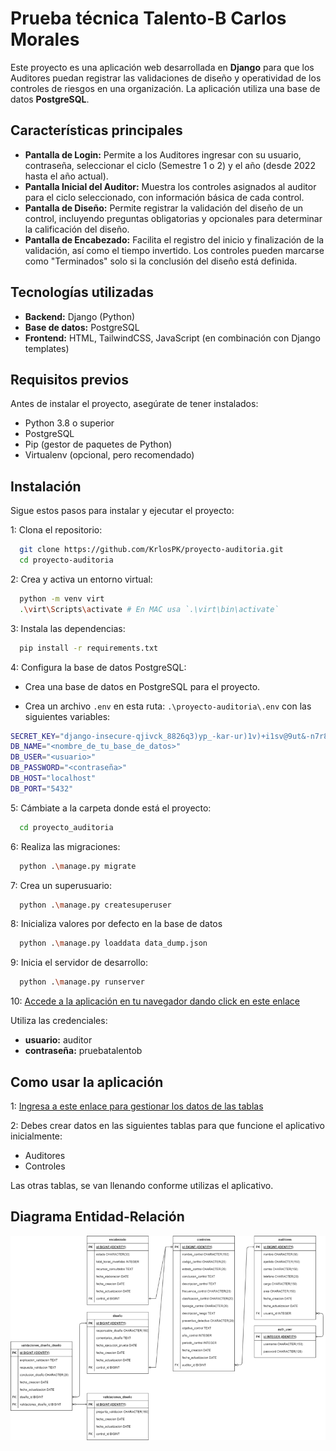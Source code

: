 # Prueba técnica Talento-B Carlos Morales

Este proyecto es una aplicación web desarrollada en **Django** para que los Auditores puedan registrar las validaciones de diseño y operatividad de los controles de riesgos en una organización. La aplicación utiliza una base de datos **PostgreSQL**.

## Características principales

- **Pantalla de Login:** Permite a los Auditores ingresar con su usuario, contraseña, seleccionar el ciclo (Semestre 1 o 2) y el año (desde 2022 hasta el año actual).
- **Pantalla Inicial del Auditor:** Muestra los controles asignados al auditor para el ciclo seleccionado, con información básica de cada control.
- **Pantalla de Diseño:** Permite registrar la validación del diseño de un control, incluyendo preguntas obligatorias y opcionales para determinar la calificación del diseño.
- **Pantalla de Encabezado:** Facilita el registro del inicio y finalización de la validación, así como el tiempo invertido. Los controles pueden marcarse como "Terminados" solo si la conclusión del diseño está definida.

## Tecnologías utilizadas

- **Backend:** Django (Python)
- **Base de datos:** PostgreSQL
- **Frontend:** HTML, TailwindCSS, JavaScript (en combinación con Django templates)

## Requisitos previos

Antes de instalar el proyecto, asegúrate de tener instalados:

- Python 3.8 o superior
- PostgreSQL
- Pip (gestor de paquetes de Python)
- Virtualenv (opcional, pero recomendado)

## Instalación

Sigue estos pasos para instalar y ejecutar el proyecto:

1: Clona el repositorio:

``` bash
  git clone https://github.com/KrlosPK/proyecto-auditoria.git
  cd proyecto-auditoria
```

2: Crea y activa un entorno virtual:

``` bash
  python -m venv virt
  .\virt\Scripts\activate # En MAC usa `.\virt\bin\activate`
```

3: Instala las dependencias:

``` bash
  pip install -r requirements.txt
```

4: Configura la base de datos PostgreSQL:

- Crea una base de datos en PostgreSQL para el proyecto.

- Crea un archivo ```.env``` en esta ruta: ```.\proyecto-auditoria\.env``` con las siguientes variables:

``` bash
SECRET_KEY="django-insecure-qjivck_8826q3)yp_-kar-ur)1v)+i1sv@9ut&-n7r856ocyus"
DB_NAME="<nombre_de_tu_base_de_datos>"
DB_USER="<usuario>"
DB_PASSWORD="<contraseña>"
DB_HOST="localhost"
DB_PORT="5432"
```

5: Cámbiate a la carpeta donde está el proyecto:

``` bash
  cd proyecto_auditoria
```

6: Realiza las migraciones:

``` bash
  python .\manage.py migrate
```

7: Crea un superusuario:

``` bash
  python .\manage.py createsuperuser
```

8: Inicializa valores por defecto en la base de datos

``` bash
  python .\manage.py loaddata data_dump.json
```

9: Inicia el servidor de desarrollo:

``` bash
  python .\manage.py runserver
```

10: [Accede a la aplicación en tu navegador dando click en este enlace](http://127.0.0.1:8000)

Utiliza las credenciales:

- **usuario:** auditor
- **contraseña:** pruebatalentob

## Como usar la aplicación

1: [Ingresa a este enlace para gestionar los datos de las tablas](http://127.0.0.1:8000/admin)

2: Debes crear datos en las siguientes tablas para que funcione el aplicativo inicialmente:

- Auditores
- Controles

Las otras tablas, se van llenando conforme utilizas el aplicativo.

## Diagrama Entidad-Relación

![Diagrama Entidad-Relación](diagrama_entidad_relacion.png)
